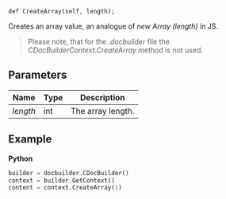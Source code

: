 `def CreateArray(self, length);`

Creates an array value, an analogue of *new Array (length)* in JS.

> Please note, that for the *.docbuilder* file the *CDocBuilderContext.CreateArray* method is not used.

## Parameters

| Name     | Type | Description       |
| -------- | ---- | ----------------- |
| *length* | int  | The array length. |

## Example

**Python**

``` py
builder = docbuilder.CDocBuilder()
context = builder.GetContext()
content = context.CreateArray(1)
```
